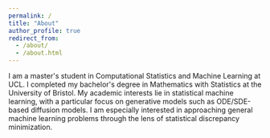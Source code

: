 ```yaml
---
permalink: /
title: "About"
author_profile: true
redirect_from: 
  - /about/
  - /about.html
---
```


I am a master's student in Computational Statistics and Machine Learning at UCL. I completed my bachelor's degree in Mathematics with Statistics at the University of Bristol. My academic interests lie in statistical machine learning, with a particular focus on generative models such as ODE/SDE-based diffusion models. I am especially interested in approaching general machine learning problems through the lens of statistical discrepancy minimization.
